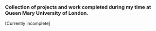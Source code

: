 ### Collection of projects and work completed during my time at Queen Mary University of London.
[Currently incomplete]
